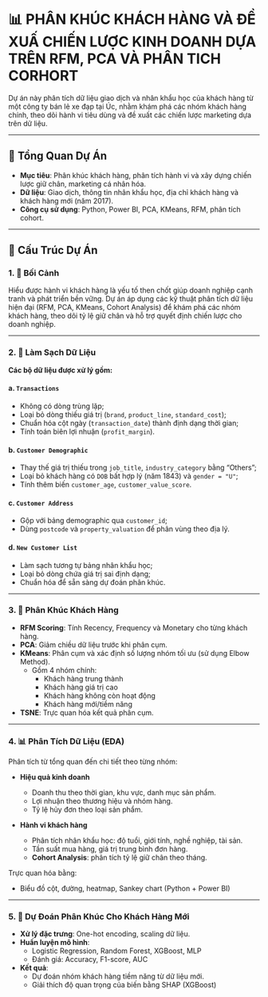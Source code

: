 # 📊 PHÂN KHÚC KHÁCH HÀNG  VÀ ĐỀ XUẤ CHIẾN LƯỢC KINH DOANH DỰA TRÊN RFM, PCA VÀ PHÂN TICH CORHORT

Dự án này phân tích dữ liệu giao dịch và nhân khẩu học của khách hàng từ một công ty bán lẻ xe đạp tại Úc, nhằm khám phá các nhóm khách hàng chính, theo dõi hành vi tiêu dùng và đề xuất các chiến lược marketing dựa trên dữ liệu.

---

## 📁 Tổng Quan Dự Án

- **Mục tiêu**: Phân khúc khách hàng, phân tích hành vi và xây dựng chiến lược giữ chân, marketing cá nhân hóa.
- **Dữ liệu**: Giao dịch, thông tin nhân khẩu học, địa chỉ khách hàng và khách hàng mới (năm 2017).
- **Công cụ sử dụng**: Python, Power BI, PCA, KMeans, RFM, phân tích cohort.

---

## 📌 Cấu Trúc Dự Án

### 1. 🏢 Bối Cảnh

Hiểu được hành vi khách hàng là yếu tố then chốt giúp doanh nghiệp cạnh tranh và phát triển bền vững. Dự án áp dụng các kỹ thuật phân tích dữ liệu hiện đại (RFM, PCA, KMeans, Cohort Analysis) để khám phá các nhóm khách hàng, theo dõi tỷ lệ giữ chân và hỗ trợ quyết định chiến lược cho doanh nghiệp.

---

### 2. 🧹 Làm Sạch Dữ Liệu

**Các bộ dữ liệu được xử lý gồm:**

#### a. `Transactions`
- Không có dòng trùng lặp;
- Loại bỏ dòng thiếu giá trị (`brand`, `product_line`, `standard_cost`);
- Chuẩn hóa cột ngày (`transaction_date`) thành định dạng thời gian;
- Tính toán biên lợi nhuận (`profit_margin`).

#### b. `Customer Demographic`
- Thay thế giá trị thiếu trong `job_title`, `industry_category` bằng “Others”;
- Loại bỏ khách hàng có `DOB` bất hợp lý (năm 1843) và `gender = "U"`;
- Tính thêm biến `customer_age`, `customer_value_score`.

#### c. `Customer Address`
- Gộp với bảng demographic qua `customer_id`;
- Dùng `postcode` và `property_valuation` để phân vùng theo địa lý.

#### d. `New Customer List`
- Làm sạch tương tự bảng nhân khẩu học;
- Loại bỏ dòng chứa giá trị sai định dạng;
- Chuẩn hóa để sẵn sàng dự đoán phân khúc.

---

### 3. 👥 Phân Khúc Khách Hàng

- **RFM Scoring**: Tính Recency, Frequency và Monetary cho từng khách hàng.
- **PCA**: Giảm chiều dữ liệu trước khi phân cụm.
- **KMeans**: Phân cụm và xác định số lượng nhóm tối ưu (sử dụng Elbow Method).
  - Gồm 4 nhóm chính:
    - Khách hàng trung thành
    - Khách hàng giá trị cao
    - Khách hàng không còn hoạt động
    - Khách hàng mới/tiềm năng
- **TSNE**: Trực quan hóa kết quả phân cụm.

---

### 4. 📊 Phân Tích Dữ Liệu (EDA)

Phân tích từ tổng quan đến chi tiết theo từng nhóm:

- **Hiệu quả kinh doanh**
  - Doanh thu theo thời gian, khu vực, danh mục sản phẩm.
  - Lợi nhuận theo thương hiệu và nhóm hàng.
  - Tỷ lệ hủy đơn theo loại sản phẩm.

- **Hành vi khách hàng**
  - Phân tích nhân khẩu học: độ tuổi, giới tính, nghề nghiệp, tài sản.
  - Tần suất mua hàng, giá trị trung bình đơn hàng.
  - **Cohort Analysis**: phân tích tỷ lệ giữ chân theo tháng.

Trực quan hóa bằng:
- Biểu đồ cột, đường, heatmap, Sankey chart (Python + Power BI)

---

### 5. 🤖 Dự Đoán Phân Khúc Cho Khách Hàng Mới

- **Xử lý đặc trưng**: One-hot encoding, scaling dữ liệu.
- **Huấn luyện mô hình**:
  - Logistic Regression, Random Forest, XGBoost, MLP
  - Đánh giá: Accuracy, F1-score, AUC
- **Kết quả**:
  - Dự đoán nhóm khách hàng tiềm năng từ dữ liệu mới.
  - Giải thích độ quan trọng của biến bằng SHAP (XGBoost)
